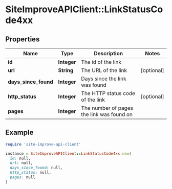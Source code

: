 # SiteImproveAPIClient::LinkStatusCode4xx

## Properties

| Name | Type | Description | Notes |
| ---- | ---- | ----------- | ----- |
| **id** | **Integer** | The id of the link |  |
| **url** | **String** | The URL of the link | [optional] |
| **days_since_found** | **Integer** | Days since the link was found |  |
| **http_status** | **Integer** | The HTTP status code of the link | [optional] |
| **pages** | **Integer** | The number of pages the link was found on |  |

## Example

```ruby
require 'site-improve-api-client'

instance = SiteImproveAPIClient::LinkStatusCode4xx.new(
  id: null,
  url: null,
  days_since_found: null,
  http_status: null,
  pages: null
)
```

